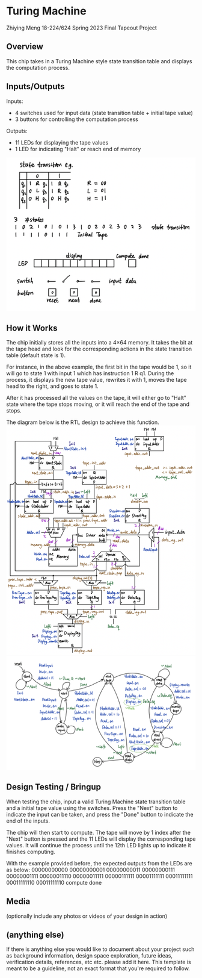 # Turing Machine
Zhiying Meng 18-224/624 Spring 2023 Final Tapeout Project
## Overview
This chip takes in a Turing Machine style state transition table and displays the computation process.
## Inputs/Outputs
Inputs:
- 4 switches used for input data (state transition table + initial tape value)
- 3 buttons for controlling the computation process

Outputs:
- 11 LEDs for displaying the tape values
- 1 LED for indicating "Halt" or reach end of memory

![](media/IO.png)
## How it Works
The chip initially stores all the inputs into a 4$\times$64 memory. It takes the bit at the tape head and look for the corresponding actions in the state transition table (default state is 1).

For instance, in the above example, the first bit in the tape would be 1, so it will go to state 1 with input 1 which has instruction 1 R q1. During the process, it displays the new tape value, rewrites it with 1, moves the tape head to the right, and goes to state 1.

After it has processed all the values on the tape, it will either go to "Halt" state where the tape stops moving, or it will reach the end of the tape and stops.

The diagram below is the RTL design to achieve this function.
![](media/Datapath.png)
![](media/FSM.png)
## Design Testing / Bringup
When testing the chip, input a valid Turing Machine state transition table and a initial tape value using the switches. Press the "Next" button to indicate the input can be taken, and press the "Done" button to indicate the end of the inputs.

The chip will then start to compute. The tape will move by 1 index after the "Next" button is pressed and the 11 LEDs will display the corresponding tape values. It will continue the process until the 12th LED lights up to indicate it finishes computing.

With the example provided before, the expected outputs from the LEDs are as below:
00000000000
00000000001
00000000011
00000000111
00000001111
00000011110
00000011111
00000111111
00001111111
00011111111
00011111110
00011111110
compute done
## Media
(optionally include any photos or videos of your design in action)
## (anything else)
If there is anything else you would like to document about your project
such as background information, design space exploration, future ideas,
verification details, references, etc etc. please add it here. This
template is meant to be a guideline, not an exact format that you're
required to follow.

